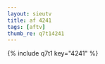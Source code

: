 ```yaml
--- 
layout: sieutv
title: af 4241
tags: [aftv]
thumb_re: q7t14241
---
```

{% include q7t1 key="4241" %} 
